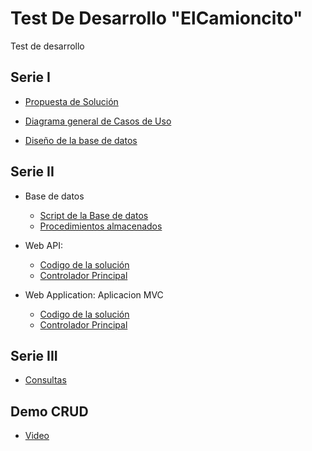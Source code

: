 # Test De Desarrollo "ElCamioncito"
Test de desarrollo

## Serie I

* [Propuesta de Solución](https://github.com/hu2g/testElCamioncito/blob/main/Serie1.pdf)

* [Diagrama general de Casos de Uso](https://github.com/hu2g/testElCamioncito/blob/main/CasosUso.png)

* [Diseño de la base de datos](https://github.com/hu2g/testElCamioncito/blob/main/ModeloFisico.png)

## Serie II

* Base de datos

    + [Script de la Base de datos](https://github.com/hu2g/testElCamioncito/blob/main/ScriptsBD/bs.sql)
    + [Procedimientos almacenados](https://github.com/hu2g/testElCamioncito/blob/main/ScriptsBD/storeProcedure.sql)

* Web API:  
    + [Codigo de la solución](https://github.com/hu2g/testElCamioncito/tree/main/CodigoFuente/Api/Api)
    + [Controlador Principal](https://github.com/hu2g/testElCamioncito/blob/main/CodigoFuente/Api/Api/Controllers/VehiculoController.cs)

* Web Application: Aplicacion MVC 
    + [Codigo de la solución](https://github.com/hu2g/testElCamioncito/tree/main/CodigoFuente/Api/Cliente)
    + [Controlador Principal](https://github.com/hu2g/testElCamioncito/blob/main/CodigoFuente/Api/Cliente/Controllers/HomeController.cs)

## Serie III

* [Consultas](https://github.com/hu2g/testElCamioncito/blob/main/ScriptsBD/consultas.sql)
    
## Demo CRUD
* [Video](https://drive.google.com/drive/folders/1nWpU1SjEXJ0wrYKlJ8bnpU0R4R5bQtt0?usp=sharing)